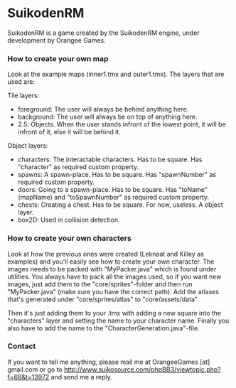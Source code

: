 SuikodenRM
==========

SuikodenRM is a game created by the SuikodenRM engine, under development by Orangee Games.

### How to create your own map

Look at the example maps (inner1.tmx and outer1.tmx). The layers that are used are:

Tile layers:
- foreground: The user will always be behind anything here.
- background: The user will always be on top of anything here.
- 2.5: Objects. When the user stands infront of the lowest point, it will be infront of it, else it will be behind it.

Object layers:
- characters: The interactable characters. Has to be square. Has "character" as required custom property.
- spawns: A spawn-place. Has to be square. Has "spawnNumber" as required custom property.
- doors: Going to a spawn-place. Has to be square. Has "toName" (mapName) and "toSpawnNumber" as required custom property.
- chests: Creating a chest. Has to be square. For now, useless. A object layer.
- box2D: Used in collision detection.

### How to create your own characters

Look at how the previous ones were created (Leknaat and Killey as examples) and you'll easily see how to create your own character. The images needs to be packed with "MyPacker.java" which is found under utilities. You always have to pack all the images used, so if you want new images, just add them to the "core/sprites"-folder and then run "MyPacker.java" (make sure you have the correct path). Add the atlases that's generated under "core/sprites/atlas" to "core/assets/data".

Then it's just adding them to your .tmx with adding a new square into the "characters" layer and setting the name to your character name. Finally you also have to add the name to the "CharacterGeneration.java"-file.

### Contact

If you want to tell me anything, please mail me at OrangeeGames [at] gmail.com or go to http://www.suikosource.com/phpBB3/viewtopic.php?f=68&t=13972 and send me a reply.



